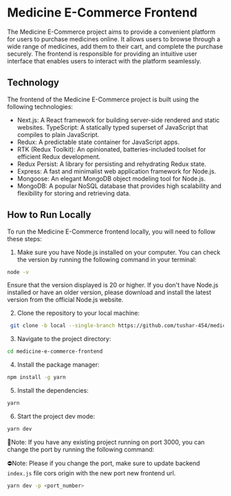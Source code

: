 # Medicine E-Commerce Frontend

The Medicine E-Commerce project aims to provide a convenient platform for users to purchase medicines online. It allows users to browse through a wide range of medicines, add them to their cart, and complete the purchase securely. The frontend is responsible for providing an intuitive user interface that enables users to interact with the platform seamlessly.

## Technology

The frontend of the Medicine E-Commerce project is built using the following technologies:

- Next.js: A React framework for building server-side rendered and static websites.
  TypeScript: A statically typed superset of JavaScript that compiles to plain JavaScript.
- Redux: A predictable state container for JavaScript apps.
- RTK (Redux Toolkit): An opinionated, batteries-included toolset for efficient Redux development.
- Redux Persist: A library for persisting and rehydrating Redux state.
- Express: A fast and minimalist web application framework for Node.js.
- Mongoose: An elegant MongoDB object modeling tool for Node.js.
- MongoDB: A popular NoSQL database that provides high scalability and flexibility for storing and retrieving data.

## How to Run Locally

To run the Medicine E-Commerce frontend locally, you will need to follow these steps:

1. Make sure you have Node.js installed on your computer. You can check the version by running the following command in your terminal:

```bash
node -v
```

Ensure that the version displayed is 20 or higher. If you don't have Node.js installed or have an older version, please download and install the latest version from the official Node.js website.

2. Clone the repository to your local machine:

```bash
 git clone -b local --single-branch https://github.com/tushar-454/medicine-e-commerce-frontend.git
```

3. Navigate to the project directory:

```bash
cd medicine-e-commerce-frontend
```

4. Install the package manager:

```bash
npm install -g yarn
```

5. Install the dependencies:

```bash
yarn
```

6. Start the project dev mode:

```bash
yarn dev
```

🤚Note: If you have any existing project running on port 3000, you can change the port by running the following command:

⛔Note: Please if you change the port, make sure to update backend `index.js` file cors origin with the new port new frontend url.

```bash
yarn dev -p <port_number>
```
